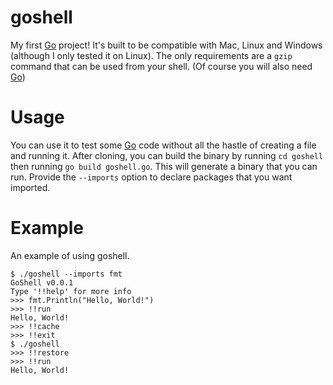 # goshell
My first [Go]("https://go.dev") project! It's built to be compatible with Mac, Linux and Windows (although I only tested it on Linux). The only requirements are a `gzip` command that can be used from your shell. (Of course you will also need [Go]("https://go.dev"))

# Usage
You can use it to test some [Go]("https://go.dev") code without all the hastle of creating a file and running it. After cloning, you can build the binary by running `cd goshell` then running `go build goshell.go`. This will generate a binary that you can run. Provide the `--imports` option to declare packages that you want imported.

# Example
An example of using goshell.
```
$ ./goshell --imports fmt
GoShell v0.0.1
Type '!!help' for more info
>>> fmt.Println("Hello, World!")
>>> !!run
Hello, World!
>>> !!cache
>>> !!exit
$ ./goshell
>>> !!restore
>>> !!run
Hello, World!
```
